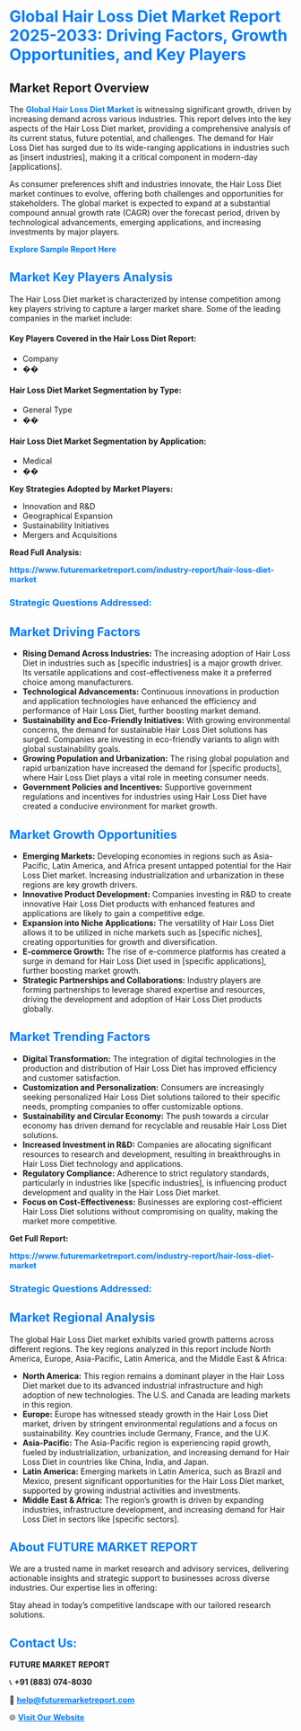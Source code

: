 <h1 style="color: #007BFF;">Global Hair Loss Diet Market Report 2025-2033: Driving Factors, Growth Opportunities, and Key Players</h1>

<section id="overview">
<h2>Market Report Overview</h2>
<p>The <a href="https://www.futuremarketreport.com/industry-report/hair-loss-diet-market" style="color: #007BFF; text-decoration: none;"><strong>Global Hair Loss Diet Market</strong></a> is witnessing significant growth, driven by increasing demand across various industries. This report delves into the key aspects of the Hair Loss Diet market, providing a comprehensive analysis of its current status, future potential, and challenges. The demand for Hair Loss Diet has surged due to its wide-ranging applications in industries such as [insert industries], making it a critical component in modern-day [applications].</p>
<p>As consumer preferences shift and industries innovate, the Hair Loss Diet market continues to evolve, offering both challenges and opportunities for stakeholders. The global market is expected to expand at a substantial compound annual growth rate (CAGR) over the forecast period, driven by technological advancements, emerging applications, and increasing investments by major players.</p>
</section>

<section id="overview">
<p><a href="https://www.futuremarketreport.com/request-sample/reportId=113654" style="color: #007BFF; text-decoration: none;"><strong>Explore Sample Report Here</strong></a></p>
</section>

<section id="key-players">
<h2 style="color: #007BFF;">Market Key Players Analysis</h2>
<p>The Hair Loss Diet market is characterized by intense competition among key players striving to capture a larger market share. Some of the leading companies in the market include:</p>
<h4>Key Players Covered in the Hair Loss Diet Report:</h4>
<ul><li>Company</li><li>��</li></ul>
<h4>Hair Loss Diet Market Segmentation by Type:</h4>
<ul><li>General Type</li><li>��</li></ul>

<h4>Hair Loss Diet Market Segmentation by Application:</h4>
<ul><li>Medical</li><li>��</li></ul>
<p><strong>Key Strategies Adopted by Market Players:</strong></p>
<ul>
<li>Innovation and R&D</li>
<li>Geographical Expansion</li>
<li>Sustainability Initiatives</li>
<li>Mergers and Acquisitions</li>
</ul>
</section>

<section>
<p><strong>Read Full Analysis: </strong></p><a href="https://www.futuremarketreport.com/industry-report/hair-loss-diet-market" style="color: #007BFF; text-decoration: none;"><strong>https://www.futuremarketreport.com/industry-report/hair-loss-diet-market</strong></a>
<h3 style="color: #007BFF;">Strategic Questions Addressed:</h3>
</section>

<section id="driving-factors">
<h2 style="color: #007BFF;">Market Driving Factors</h2>
<ul>
<li><strong>Rising Demand Across Industries:</strong> The increasing adoption of Hair Loss Diet in industries such as [specific industries] is a major growth driver. Its versatile applications and cost-effectiveness make it a preferred choice among manufacturers.</li>
<li><strong>Technological Advancements:</strong> Continuous innovations in production and application technologies have enhanced the efficiency and performance of Hair Loss Diet, further boosting market demand.</li>
<li><strong>Sustainability and Eco-Friendly Initiatives:</strong> With growing environmental concerns, the demand for sustainable Hair Loss Diet solutions has surged. Companies are investing in eco-friendly variants to align with global sustainability goals.</li>
<li><strong>Growing Population and Urbanization:</strong> The rising global population and rapid urbanization have increased the demand for [specific products], where Hair Loss Diet plays a vital role in meeting consumer needs.</li>
<li><strong>Government Policies and Incentives:</strong> Supportive government regulations and incentives for industries using Hair Loss Diet have created a conducive environment for market growth.</li>
</ul>
</section>

<section id="growth-opportunities">
<h2 style="color: #007BFF;">Market Growth Opportunities</h2>
<ul>
<li><strong>Emerging Markets:</strong> Developing economies in regions such as Asia-Pacific, Latin America, and Africa present untapped potential for the Hair Loss Diet market. Increasing industrialization and urbanization in these regions are key growth drivers.</li>
<li><strong>Innovative Product Development:</strong> Companies investing in R&D to create innovative Hair Loss Diet products with enhanced features and applications are likely to gain a competitive edge.</li>
<li><strong>Expansion into Niche Applications:</strong> The versatility of Hair Loss Diet allows it to be utilized in niche markets such as [specific niches], creating opportunities for growth and diversification.</li>
<li><strong>E-commerce Growth:</strong> The rise of e-commerce platforms has created a surge in demand for Hair Loss Diet used in [specific applications], further boosting market growth.</li>
<li><strong>Strategic Partnerships and Collaborations:</strong> Industry players are forming partnerships to leverage shared expertise and resources, driving the development and adoption of Hair Loss Diet products globally.</li>
</ul>
</section>

<section id="trending-factors">
<h2 style="color: #007BFF;">Market Trending Factors</h2>
<ul>
<li><strong>Digital Transformation:</strong> The integration of digital technologies in the production and distribution of Hair Loss Diet has improved efficiency and customer satisfaction.</li>
<li><strong>Customization and Personalization:</strong> Consumers are increasingly seeking personalized Hair Loss Diet solutions tailored to their specific needs, prompting companies to offer customizable options.</li>
<li><strong>Sustainability and Circular Economy:</strong> The push towards a circular economy has driven demand for recyclable and reusable Hair Loss Diet solutions.</li>
<li><strong>Increased Investment in R&D:</strong> Companies are allocating significant resources to research and development, resulting in breakthroughs in Hair Loss Diet technology and applications.</li>
<li><strong>Regulatory Compliance:</strong> Adherence to strict regulatory standards, particularly in industries like [specific industries], is influencing product development and quality in the Hair Loss Diet market.</li>
<li><strong>Focus on Cost-Effectiveness:</strong> Businesses are exploring cost-efficient Hair Loss Diet solutions without compromising on quality, making the market more competitive.</li>
</ul>
</section>

<section>
<p><strong>Get Full Report: </strong></p><a href="https://www.futuremarketreport.com/industry-report/hair-loss-diet-market" style="color: #007BFF; text-decoration: none;"><strong>https://www.futuremarketreport.com/industry-report/hair-loss-diet-market</strong></a>
<h3 style="color: #007BFF;">Strategic Questions Addressed:</h3>
</section>


<section id="regional-analysis">
<h2 style="color: #007BFF;">Market Regional Analysis</h2>
<p>The global Hair Loss Diet market exhibits varied growth patterns across different regions. The key regions analyzed in this report include North America, Europe, Asia-Pacific, Latin America, and the Middle East & Africa:</p>
<ul>
<li><strong>North America:</strong> This region remains a dominant player in the Hair Loss Diet market due to its advanced industrial infrastructure and high adoption of new technologies. The U.S. and Canada are leading markets in this region.</li>
<li><strong>Europe:</strong> Europe has witnessed steady growth in the Hair Loss Diet market, driven by stringent environmental regulations and a focus on sustainability. Key countries include Germany, France, and the U.K.</li>
<li><strong>Asia-Pacific:</strong> The Asia-Pacific region is experiencing rapid growth, fueled by industrialization, urbanization, and increasing demand for Hair Loss Diet in countries like China, India, and Japan.</li>
<li><strong>Latin America:</strong> Emerging markets in Latin America, such as Brazil and Mexico, present significant opportunities for the Hair Loss Diet market, supported by growing industrial activities and investments.</li>
<li><strong>Middle East & Africa:</strong> The region’s growth is driven by expanding industries, infrastructure development, and increasing demand for Hair Loss Diet in sectors like [specific sectors].</li>
</ul>
</section>

<footer>
<h2 style="color: #007BFF;">About FUTURE MARKET REPORT</h2>
<p>We are a trusted name in market research and advisory services, delivering actionable insights and strategic support to businesses across diverse industries. Our expertise lies in offering:</p>

<p>Stay ahead in today’s competitive landscape with our tailored research solutions.</p>

<h2 style="color: #007BFF;">Contact Us:</h2>
<p><strong>FUTURE MARKET REPORT</strong></p>
<p>📞 <strong>+91 (883) 074-8030</strong></p>
<p>📧 <strong><a href="mailto:help@futuremarketreport.com" style="color: #007BFF;">help@futuremarketreport.com</a></strong></p>
<p>🌐 <strong><a href="https://www.futuremarketreport.com/" style="color: #007BFF;">Visit Our Website</a></strong></p>
</footer>